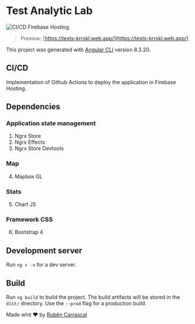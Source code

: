 # Test Analytic Lab

![CI/CD Firebase Hosting.](https://github.com/krrskl/test-analytic-lab/workflows/CI/CD%20Firebase%20Hosting./badge.svg)

> Preview: [https://tests-krrskl.web.app/](https://tests-krrskl.web.app/)

This project was generated with [Angular CLI](https://github.com/angular/angular-cli) version 8.3.20.

## CI/CD

Implementation of Github Actions to deploy the application in Firebase Hosting.

## Dependencies

### Application state management

1. Ngrx Store
2. Ngrx Effects
3. Ngrx Store Devtools

### Map

4. Mapbox GL

### Stats

5. Chart JS

### Framework CSS

6. Bootstrap 4

## Development server

Run `ng s -o` for a dev server.

## Build

Run `ng build` to build the project. The build artifacts will be stored in the `dist/` directory. Use the `--prod` flag for a production build.

Made whit ❤️ by [Rubén Carrascal](https://krrskl.github.io/)
